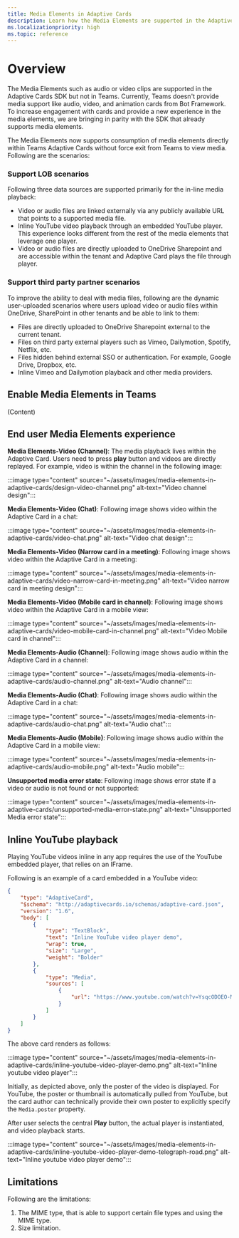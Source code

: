 ```yaml
---
title: Media Elements in Adaptive Cards
description: Learn how the Media Elements are supported in the Adaptive Cards SDK and support consumption directly within Microsoft Teams Adaptive Cards.
ms.localizationpriority: high
ms.topic: reference
---
```


# Overview

The Media Elements such as audio or video clips are supported in the Adaptive Cards SDK but not in Teams. Currently, Teams doesn't provide media support like audio, video, and animation cards from Bot Framework. To increase engagement with cards and provide a new experience in the media elements, we are bringing in parity with the SDK that already supports media elements.

The Media Elements now supports consumption of media elements directly within Teams Adaptive Cards without force exit from Teams to view media. Following are the scenarios:

### Support LOB scenarios

Following three data sources are supported primarily for the in-line media playback:

* Video or audio files are linked externally via any publicly available URL that points to a supported media file.
* Inline YouTube video playback through an embedded YouTube player. This experience looks different from the rest of the media elements that leverage one player.
* Video or audio files are directly uploaded to OneDrive Sharepoint and are accessible within the tenant and Adaptive Card plays the file through player.

### Support third party partner scenarios

To improve the ability to deal with media files, following are the dynamic user-uploaded scenarios where users upload video or audio files within OneDrive, SharePoint in other tenants and be able to link to them:

* Files are directly uploaded to OneDrive Sharepoint external to the current tenant.
* Files on third party external players such as Vimeo, Dailymotion, Spotify, Netflix, etc.
* Files hidden behind external SSO or authentication. For example, Google Drive, Dropbox, etc.
* Inline Vimeo and Dailymotion playback and other media providers.

## Enable Media Elements in Teams

(Content)

## End user Media Elements experience

**Media Elements-Video (Channel)**:
The media playback lives within the Adaptive Card. Users need to press **play** button and videos are directly replayed. For example, video is within the channel in the following image:

:::image type="content" source="~/assets/images/media-elements-in-adaptive-cards/design-video-channel.png" alt-text="Video channel design":::

**Media Elements-Video (Chat)**:
Following image shows video within the Adaptive Card in a chat:

:::image type="content" source="~/assets/images/media-elements-in-adaptive-cards/video-chat.png" alt-text="Video chat design":::

**Media Elements-Video (Narrow card in a meeting)**:
Following image shows video within the Adaptive Card in a meeting:

:::image type="content" source="~/assets/images/media-elements-in-adaptive-cards/video-narrow-card-in-meeting.png" alt-text="Video narrow card in meeting design":::

**Media Elements-Video (Mobile card in channel)**:
Following image shows video within the Adaptive Card in a mobile view:

:::image type="content" source="~/assets/images/media-elements-in-adaptive-cards/video-mobile-card-in-channel.png" alt-text="Video Mobile card in channel":::

**Media Elements-Audio (Channel)**:
Following image shows audio within the Adaptive Card in a channel:

:::image type="content" source="~/assets/images/media-elements-in-adaptive-cards/audio-channel.png" alt-text="Audio channel":::

**Media Elements-Audio (Chat)**:
Following image shows audio within the Adaptive Card in a chat:

:::image type="content" source="~/assets/images/media-elements-in-adaptive-cards/audio-chat.png" alt-text="Audio chat":::

**Media Elements-Audio (Mobile)**:
Following image shows audio within the Adaptive Card in a mobile view:

:::image type="content" source="~/assets/images/media-elements-in-adaptive-cards/audio-mobile.png" alt-text="Audio mobile":::

**Unsupported media error state**:
Following image shows error state if a video or audio is not found or not supported:

:::image type="content" source="~/assets/images/media-elements-in-adaptive-cards/unsupported-media-error-state.png" alt-text="Unsupported Media error state":::

## Inline YouTube playback

Playing YouTube videos inline in any app requires the use of the YouTube embedded player, that relies on an IFrame.

Following is an example of a card embedded in a YouTube video:

``` json
{
    "type": "AdaptiveCard",
    "$schema": "http://adaptivecards.io/schemas/adaptive-card.json",
    "version": "1.6",
    "body": [
        {
            "type": "TextBlock",
            "text": "Inline YouTube video player demo",
            "wrap": true,
            "size": "Large",
            "weight": "Bolder"
        },
        {
            "type": "Media",
            "sources": [
                {
                    "url": "https://www.youtube.com/watch?v=YsqcODOEO-M&ab_channel=DavidClaux"
                }
            ]
        }
    ]
}
```

The above card renders as follows:

:::image type="content" source="~/assets/images/media-elements-in-adaptive-cards/inline-youtube-video-player-demo.png" alt-text="Inline youtube video player":::

Initially, as depicted above, only the poster of the video is displayed. For YouTube, the poster or thumbnail is automatically pulled from YouTube, but the card author can technically provide their own poster to explicitly specify the `Media.poster` property.

After user selects the central **Play** button, the actual player is instantiated, and video playback starts.

:::image type="content" source="~/assets/images/media-elements-in-adaptive-cards/inline-youtube-video-player-demo-telegraph-road.png" alt-text="Inline youtube video player demo":::

## Limitations

Following are the limitations:

1. The MIME type, that is able to support certain file types and using the MIME type.
1. Size limitation.
